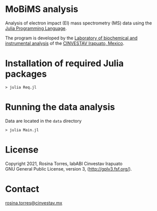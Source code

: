 # MoBiMS analysis

Analysis of electron impact (EI) mass spectrometry (MS) data using the [Julia Programming Language](http://julialang.org. "Julia Programming Language ").

The program is developed by the [Laboratory of biochemical and instrumental analysis](http://www.ira.cinvestav.mx/Investigaci%C3%B3n/Biotecnolog%C3%ADayBioqu%C3%ADmica/ProfesoresInvestigadores/DrRobertWinkler/tabid/626/language/es-MX/Default.aspx "Laboratory of biochemical and instrumental analysis") of the [CINVESTAV Irapuato, Mexico](http://www.ira.cinvestav.mx/ "CINVESTAV Irapuato, Mexico"). 

# Installation of required Julia packages

~~~
> julia Req.jl
~~~

# Running the data analysis

Data are located in the `data` directory
~~~
> julia Main.jl
~~~

# License

Copyright 2021, Rosina Torres, labABI Cinvestav Irapuato  
GNU General Public License, version 3, (<http://gplv3.fsf.org/>).

# Contact

<rosina.torres@cinvestav.mx>
